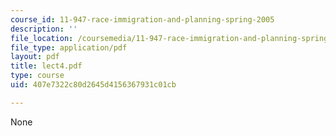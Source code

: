 ```yaml
---
course_id: 11-947-race-immigration-and-planning-spring-2005
description: ''
file_location: /coursemedia/11-947-race-immigration-and-planning-spring-2005/407e7322c80d2645d4156367931c01cb_lect4.pdf
file_type: application/pdf
layout: pdf
title: lect4.pdf
type: course
uid: 407e7322c80d2645d4156367931c01cb

---
```

None